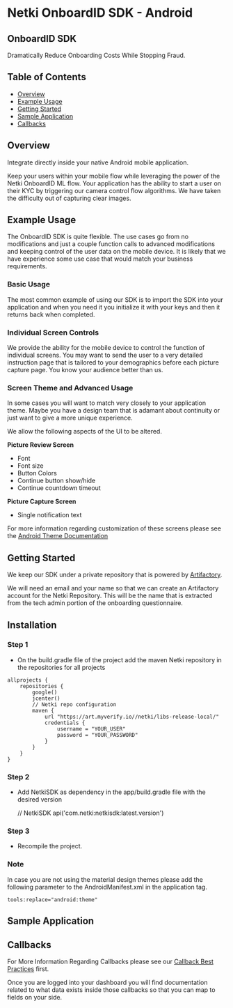 # Netki OnboardID SDK - Android


## OnboardID SDK

Dramatically Reduce Onboarding Costs While Stopping Fraud.

## Table of Contents

- [Overview](#overview)
- [Example Usage](#example-usage)
- [Getting Started](#getting-started)
- [Sample Application](#sample-application)
- [Callbacks](#callbacks)

## Overview

Integrate directly inside your native Android mobile application.

Keep your users within your mobile flow while leveraging the power of the Netki OnboardID ML flow. Your application has the ability to start a user on their KYC by triggering our camera control flow algorithms.  We have taken the difficulty out of capturing clear images.

## Example Usage

The OnboardID SDK is quite flexible. The use cases go from no modifications and just a couple function calls to advanced modifications and keeping control of the user data on the mobile device. It is likely that we have experience some use case that would match your business requirements.

### Basic Usage

The most common example of using our SDK is to import the SDK into your application and when you need it you initialize it with your keys and then it returns back when completed.

### Individual Screen Controls

We provide the ability for the mobile device to control the function of individual screens. You may want to send the user to a very detailed instruction page that is tailored to your demographics before each picture capture page. You know your audience better than us.  

### Screen Theme and Advanced Usage

In some cases you will want to match very closely to your application theme.  Maybe you have a design team that is adamant about continuity or just want to give a more unique experience.  

We allow the following aspects of the UI to be altered.

**Picture Review Screen**

- Font
- Font size
- Button Colors
- Continue button show/hide
- Continue countdown timeout


**Picture Capture Screen**

- Single notification text

For more information regarding customization of these screens please see the [Android Theme Documentation](./onboard_id_theme_android.md)


## Getting Started

We keep our SDK under a private repository that is powered by [Artifactory](https://jfrog.com/artifactory/).

We will need an email and your name so that we can create an Artifactory account for the Netki Repository. This will be the name that is extracted from the tech admin portion of the onboarding questionnaire.

## Installation

### Step 1

- On the build.gradle file of the project add the maven Netki repository in the repositories for all projects

```
allprojects {
    repositories {
        google()
        jcenter()
        // Netki repo configuration
        maven {
            url "https://art.myverify.io//netki/libs-release-local/"
            credentials {
                username = "YOUR_USER"
                password = "YOUR_PASSWORD"
            }
        }
    }
}
```

### Step 2

- Add NetkiSDK as dependency in the app/build.gradle file with the desired version

	// NetkiSDK
	api('com.netki:netkisdk:latest.version')

### Step 3

- Recompile the project.


### Note

In case you are not using the material design themes please add the following parameter to the AndroidManifest.xml in the application tag.

	tools:replace="android:theme"



## Sample Application


## Callbacks

For More Information Regarding Callbacks please see our [Callback Best Practices](./best_practices_internal_callbacks.md) first.

Once you are logged into your dashboard you will find documentation related to what data exists inside those callbacks so that you can map to fields on your side.
